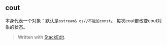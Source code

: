 ## cout
本身代表一个对象：默认是`ostream& os//不能加const`。
每次cout都改变cout对象的状态。


> Written with [StackEdit](https://stackedit.io/).
<!--stackedit_data:
eyJoaXN0b3J5IjpbMTI3NTU4MTU4M119
-->